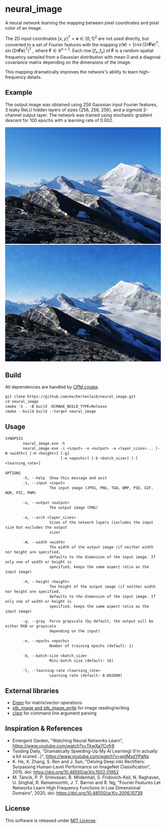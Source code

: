 # neural_image

A neural network learning the mapping between pixel coordinates and pixel color
of an image.

The 2D input
coordinates $`\left[x, y\right]^T = \mathbf{v} \in \left[0, 1\right]^2`$ are not
used directly, but converted to a set of Fourier features with the mapping
$`\gamma(\mathbf{v}) = \left[\cos(2\pi\mathbf{F}\mathbf{v})^T, \sin(2\pi\mathbf{F}\mathbf{v})^T\right]^T`$
, where $`\mathbf{F} \in \mathbb{R}^{n\times2}`$.
Each row $`\left[f_x, f_y\right]`$ of $`\mathbf{F}`$ is a random spatial
frequency sampled from a Gaussian distribution with mean 0 and a diagonal
covariance matrix depending on the dimensions of the image.

This mapping dramatically improves the network's ability to learn high-frequency
details.

## Example

The output image was obtained using 256 Gaussian input Fourier features, 3 leaky
ReLU hidden layers of sizes {256, 256, 256}, and a sigmoid 3-channel output
layer.
The network was trained using stochastic gradient descent for 100 epochs with a
learning rate of 0.002.

![Input](images/input.png)
![Output](images/output.png)

## Build

All dependencies are handled
by [CPM.cmake](https://github.com/cpm-cmake/CPM.cmake).

```
git clone https://github.com/mschertenleib/neural_image.git
cd neural_image
cmake -S . -B build -DCMAKE_BUILD_TYPE=Release
cmake --build build --target neural_image
```

## Usage

```
SYNOPSIS
        neural_image.exe -h
        neural_image.exe -i <input> -o <output> -a <layer_sizes>... [-W <width>] [-H <height>] [-g]
                         [-e <epochs>] [-b <batch_size>] [-l <learning_rate>]

OPTIONS
        -h, --help  Show this message and exit
        -i, --input <input>
                    The input image (JPEG, PNG, TGA, BMP, PSD, GIF, HDR, PIC, PNM)

        -o, --output <output>
                    The output image (PNG)

        -a, --arch <layer_sizes>
                    Sizes of the network layers (includes the input size but excludes the output
                    size)

        -W, --width <width>
                    The width of the output image (if neither width nor height are specified,
                    defaults to the dimension of the input image. If only one of width or height is
                    specified, keeps the same aspect ratio as the input image)

        -H, --height <height>
                    The height of the output image (if neither width nor height are specified,
                    defaults to the dimension of the input image. If only one of width or height is
                    specified, keeps the same aspect ratio as the input image)

        -g, --gray  Force grayscale (by default, the output will be either RGB or grayscale
                    depending on the input)

        -e, --epochs <epochs>
                    Number of training epochs (default: 1)

        -b, --batch-size <batch_size>
                    Mini-batch size (default: 16)

        -l, --learning-rate <learning_rate>
                    Learning rate (default: 0.002000)
```

## External libraries

- [Eigen](https://eigen.tuxfamily.org/index.php?title=Main_Page) for
  matrix/vector operations
- [stb_image and stb_image_write](https://github.com/nothings/stb) for image
  reading/writing
- [clipp](https://github.com/muellan/clipp) for command line argument parsing

## Inspiration & References

- Emergent Garden, "Watching Neural Networks Learn",
  https://www.youtube.com/watch?v=TkwXa7Cvfr8
- Tsoding Daily, "Dramatically Speeding-Up My AI Learning! (I'm actually a bit scared...)",
  https://www.youtube.com/watch?v=eqIMsdYPaNs
- K. He, X. Zhang, S. Ren and J. Sun, "Delving Deep into Rectifiers: Surpassing
  Human-Level Performance on ImageNet Classification", 2015,
  doi: https://doi.org/10.48550/arXiv.1502.01852
- M. Tancik, P. P. Srinivasan, B. Mildenhall, S. Fridovich-Keil, N. Raghavan, U.
  Singhal, R. Ramamoorthi, J. T. Barron and R. Ng, "Fourier Features Let
  Networks Learn High Frequency Functions in Low Dimensional Domains", 2020,
  doi: https://doi.org/10.48550/arXiv.2006.10739

## License

This software is released under [MIT License](LICENSE).

